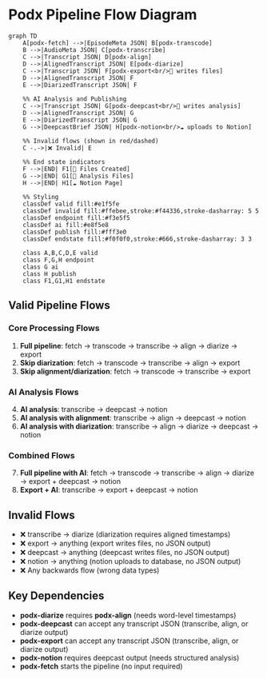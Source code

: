# Podx Pipeline Flow Diagram

```mermaid
graph TD
    A[podx-fetch] -->|EpisodeMeta JSON| B[podx-transcode]
    B -->|AudioMeta JSON| C[podx-transcribe]
    C -->|Transcript JSON| D[podx-align]
    D -->|AlignedTranscript JSON| E[podx-diarize]
    C -->|Transcript JSON| F[podx-export<br/>📁 writes files]
    D -->|AlignedTranscript JSON| F
    E -->|DiarizedTranscript JSON| F

    %% AI Analysis and Publishing
    C -->|Transcript JSON| G[podx-deepcast<br/>📄 writes analysis]
    D -->|AlignedTranscript JSON| G
    E -->|DiarizedTranscript JSON| G
    G -->|DeepcastBrief JSON| H[podx-notion<br/>☁️ uploads to Notion]

    %% Invalid flows (shown in red/dashed)
    C -.->|❌ Invalid| E

    %% End state indicators
    F -->|END| F1[📁 Files Created]
    G -->|END| G1[📄 Analysis Files]
    H -->|END| H1[☁️ Notion Page]

    %% Styling
    classDef valid fill:#e1f5fe
    classDef invalid fill:#ffebee,stroke:#f44336,stroke-dasharray: 5 5
    classDef endpoint fill:#f3e5f5
    classDef ai fill:#e8f5e8
    classDef publish fill:#fff3e0
    classDef endstate fill:#f0f0f0,stroke:#666,stroke-dasharray: 3 3

    class A,B,C,D,E valid
    class F,G,H endpoint
    class G ai
    class H publish
    class F1,G1,H1 endstate
```

## Valid Pipeline Flows

### Core Processing Flows

1. **Full pipeline**: fetch → transcode → transcribe → align → diarize → export
2. **Skip diarization**: fetch → transcode → transcribe → align → export
3. **Skip alignment/diarization**: fetch → transcode → transcribe → export

### AI Analysis Flows

4. **AI analysis**: transcribe → deepcast → notion
5. **AI analysis with alignment**: transcribe → align → deepcast → notion
6. **AI analysis with diarization**: transcribe → align → diarize → deepcast → notion

### Combined Flows

7. **Full pipeline with AI**: fetch → transcode → transcribe → align → diarize → export + deepcast → notion
8. **Export + AI**: transcribe → export + deepcast → notion

## Invalid Flows

- ❌ transcribe → diarize (diarization requires aligned timestamps)
- ❌ export → anything (export writes files, no JSON output)
- ❌ deepcast → anything (deepcast writes files, no JSON output)
- ❌ notion → anything (notion uploads to database, no JSON output)
- ❌ Any backwards flow (wrong data types)

## Key Dependencies

- **podx-diarize** requires **podx-align** (needs word-level timestamps)
- **podx-deepcast** can accept any transcript JSON (transcribe, align, or diarize output)
- **podx-export** can accept any transcript JSON (transcribe, align, or diarize output)
- **podx-notion** requires deepcast output (needs structured analysis)
- **podx-fetch** starts the pipeline (no input required)
